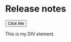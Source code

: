 <h1>Release notes</h1>

<button onclick="myFunction()">Click Me</button>

<div id="myDIV">
  This is my DIV element.
</div>
